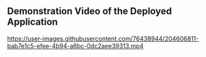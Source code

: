 ## Demonstration Video of the Deployed Application

https://user-images.githubusercontent.com/76438944/204606811-bab7e1c5-efee-4b94-a6bc-0dc2aee39313.mp4

